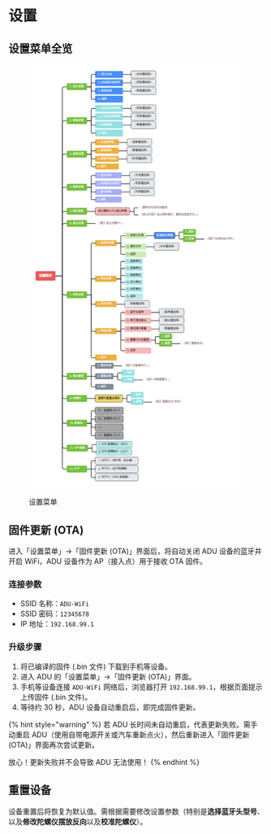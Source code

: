# 设置

## 设置菜单全览 <a href="#setting-overview" id="setting-overview"></a>

<figure><img src=".gitbook/assets/Setting_Menu_ZH.png" alt=""><figcaption><p>设置菜单</p></figcaption></figure>

## 固件更新 (OTA) <a href="#firmware-update" id="firmware-update"></a>

进入「设置菜单」→「固件更新 (OTA)」界面后，将自动关闭 ADU 设备的蓝牙并开启 WiFi，ADU 设备作为 AP（接入点）用于接收 OTA 固件。

### 连接参数 <a href="#connection-parameters" id="connection-parameters"></a>

* SSID 名称：`ADU-WiFi`
* SSID 密码：`12345678`
* IP 地址：`192.168.99.1`

### 升级步骤 <a href="#update-steps" id="update-steps"></a>

1. 将已编译的固件 (.bin 文件) 下载到手机等设备。
2. 进入 ADU 的「设置菜单」→「固件更新 (OTA)」界面。
3. 手机等设备连接 `ADU-WiFi` 网络后，浏览器打开 `192.168.99.1`，根据页面提示上传固件 (.bin 文件)。
4. 等待约 30 秒，ADU 设备自动重启后，即完成固件更新。

{% hint style="warning" %}
若 ADU 长时间未自动重启，代表更新失败。需手动重启 ADU（使用自带电源开关或汽车重新点火），然后重新进入「固件更新 (OTA)」界面再次尝试更新。

放心！更新失败并不会导致 ADU 无法使用！
{% endhint %}

## 重置设备 <a href="#reset-device" id="reset-device"></a>

设备重置后将恢复为默认值。需根据需要修改设置参数（特别是**选择蓝牙头型号**、以及**修改陀螺仪摆放反向**以及**校准陀螺仪**）。
